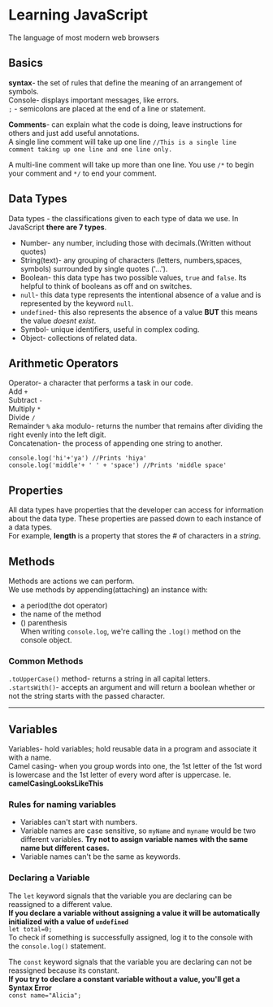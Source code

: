 # Learning JavaScript

The language of most modern web browsers<br>

## Basics

**syntax**- the set of rules that define the meaning of an arrangement of symbols.<br>
Console- displays important messages, like errors.<br>
`;` - semicolons are placed at the end of a line or statement.<br>

**Comments**- can explain what the code is doing, leave instructions for others and just add useful annotations.<br>
A single line comment will take up one line
`//This is a single line comment taking up one line and one line only.`<br>

A multi-line comment will take up more than one line. You use `/*` to begin your comment and `*/` to end your comment.<br>

## Data Types

Data types - the classifications given to each type of data we use. In JavaScript **there are 7 types**.<br>

- Number- any number, including those with decimals.(Written without quotes)
- String(text)- any grouping of characters (letters, numbers,spaces, symbols) surrounded by single quotes ('...').
- Boolean- this data type has two possible values, `true` and `false`. Its helpful to think of booleans as off and on switches.
- `null`- this data type represents the intentional absence of a value and is represented by the keyword `null`.
- `undefined`- this also represents the absence of a value **BUT** this means the value _doesnt exist_.
- Symbol- unique identifiers, useful in complex coding.
- Object- collections of related data.

## Arithmetic Operators

Operator- a character that performs a task in our code.<br>
Add `+`<br>
Subtract `-`<br>
Multiply `*` <br>
Divide `/` <br>
Remainder `%` aka modulo- returns the number that remains after dividing the right evenly into the left digit.<br>
Concatenation- the process of appending one string to another.<br>

```
console.log('hi'+'ya') //Prints 'hiya'
console.log('middle'+ ' ' + 'space') //Prints 'middle space'
```

## Properties

All data types have properties that the developer can access for information about the data type. These properties are passed down to each instance of a data types.<br>
For example, **length** is a property that stores the # of characters in a _string_.

## Methods

Methods are actions we can perform.<br>
We use methods by appending(attaching) an instance with:

- a period(the dot operator)
- the name of the method
- () parenthesis
  <br>
  When writing `console.log`, we're calling the `.log()` method on the console object.

### Common Methods

`.toUpperCase()` method- returns a string in all capital letters.<br>
`.startsWith()`- accepts an argument and will return a boolean whether or not the string starts with the passed character.<br>

---

## Variables

Variables- hold variables; hold reusable data in a program and associate it with a name.<br>
Camel casing- when you group words into one, the 1st letter of the 1st word is lowercase and the 1st letter of every word after is uppercase. Ie. **camelCasingLooksLikeThis**<br>

### Rules for naming variables

- Variables can't start with numbers.
- Variable names are case sensitive, so `myName` and `myname` would be two different variables. **Try not to assign variable names with the same name but different cases.**
- Variable names can't be the same as keywords.

### Declaring a Variable

The `let` keyword signals that the variable you are declaring can be reassigned to a different value.<br>
**If you declare a variable without assigning a value it will be automatically initialized with a value of `undefined`**<br>
`let total=0;` <br>
To check if something is successfully assigned, log it to the console with the `console.log()` statement.<br>

The `const` keyword signals that the variable you are declaring can not be reassigned because its constant.<br>
**If you try to declare a constant variable without a value, you'll get a Syntax Error**<br>
`const name="Alicia";`
